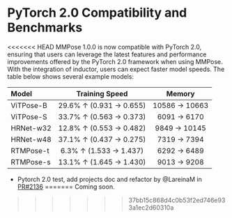 # PyTorch 2.0 Compatibility and Benchmarks

<<<<<<< HEAD
MMPose 1.0.0 is now compatible with PyTorch 2.0, ensuring that users can leverage the latest features and performance improvements offered by the PyTorch 2.0 framework when using MMPose. With the integration of inductor, users can expect faster model speeds. The table below shows several example models:

| Model     |     Training Speed      |    Memory     |
| :-------- | :---------------------: | :-----------: |
| ViTPose-B | 29.6% ↑ (0.931 → 0.655) | 10586 → 10663 |
| ViTPose-S | 33.7% ↑ (0.563 → 0.373) |  6091 → 6170  |
| HRNet-w32 | 12.8% ↑ (0.553 → 0.482) | 9849 → 10145  |
| HRNet-w48 | 37.1% ↑ (0.437 → 0.275) |  7319 → 7394  |
| RTMPose-t | 6.3% ↑ (1.533 → 1.437)  |  6292 → 6489  |
| RTMPose-s | 13.1% ↑ (1.645 → 1.430) |  9013 → 9208  |

- Pytorch 2.0 test, add projects doc and refactor by @LareinaM in [PR#2136](https://github.com/open-mmlab/mmpose/pull/2136)
=======
Coming soon.
>>>>>>> 37bb15c868d4c0b53f2ed746e933a1ec2d60310a
